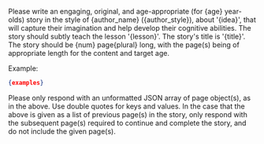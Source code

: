Please write an engaging, original, and age-appropriate (for {age} year-olds) story in the style of {author_name} ({author_style}), about '{idea}', that will capture their imagination and help develop their cognitive abilities. The story should subtly teach the lesson '{lesson}'. The story's title is '{title}'. The story should be {num} page{plural} long, with the page(s) being of appropriate length for the content and target age.

Example:

```json
{examples}
```

Please only respond with an unformatted JSON array of page object(s), as in the above. Use double quotes for keys and values. In the case that the above is given as a list of previous page(s) in the story, only respond with the subsequent page(s) required to continue and complete the story, and do not include the given page(s).